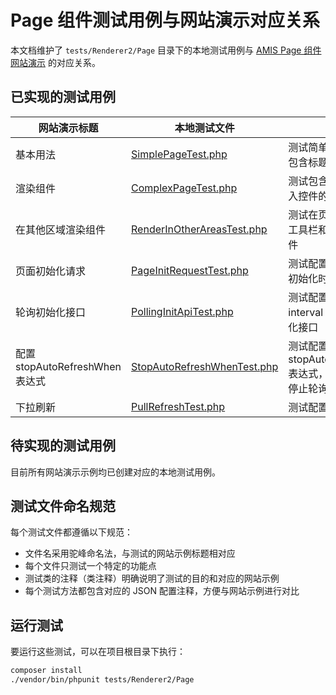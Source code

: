 # Page 组件测试用例与网站演示对应关系

本文档维护了 `tests/Renderer2/Page` 目录下的本地测试用例与 [AMIS Page 组件网站演示](https://aisuda.bce.baidu.com/amis/zh-CN/components/page) 的对应关系。

## 已实现的测试用例

| 网站演示标题 | 本地测试文件 | 说明 |
|-------------|-------------|------|
| 基本用法 | [SimplePageTest.php](SimplePageTest.php) | 测试简单的页面配置，包含标题和内容 |
| 渲染组件 | [ComplexPageTest.php](ComplexPageTest.php) | 测试包含表单和文本输入控件的复杂页面配置 |
| 在其他区域渲染组件 | [RenderInOtherAreasTest.php](RenderInOtherAreasTest.php) | 测试在页面的侧边栏、工具栏和内容区渲染组件 |
| 页面初始化请求 | [PageInitRequestTest.php](PageInitRequestTest.php) | 测试配置 initApi 在页面初始化时请求数据 |
| 轮询初始化接口 | [PollingInitApiTest.php](PollingInitApiTest.php) | 测试配置 initApi 和 interval 实现轮询初始化接口 |
| 配置 stopAutoRefreshWhen 表达式 | [StopAutoRefreshWhenTest.php](StopAutoRefreshWhenTest.php) | 测试配置 stopAutoRefreshWhen 表达式，当满足条件时停止轮询 |
| 下拉刷新 | [PullRefreshTest.php](PullRefreshTest.php) | 测试配置下拉刷新功能 |

## 待实现的测试用例

目前所有网站演示示例均已创建对应的本地测试用例。

## 测试文件命名规范

每个测试文件都遵循以下规范：
- 文件名采用驼峰命名法，与测试的网站示例标题相对应
- 每个文件只测试一个特定的功能点
- 测试类的注释（类注释）明确说明了测试的目的和对应的网站示例
- 每个测试方法都包含对应的 JSON 配置注释，方便与网站示例进行对比

## 运行测试

要运行这些测试，可以在项目根目录下执行：

```bash
composer install
./vendor/bin/phpunit tests/Renderer2/Page